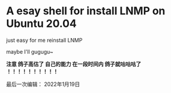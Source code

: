 # A esay shell for install LNMP on Ubuntu 20.04

just easy for me reinstall LNMP

maybe I'll gugugu~

**注意 鸽子高估了 自己的能力 在一段时间内 鸽子就咕咕咕了 ！！！！！！！！！！**

最后一次编辑： 2022年1月19日